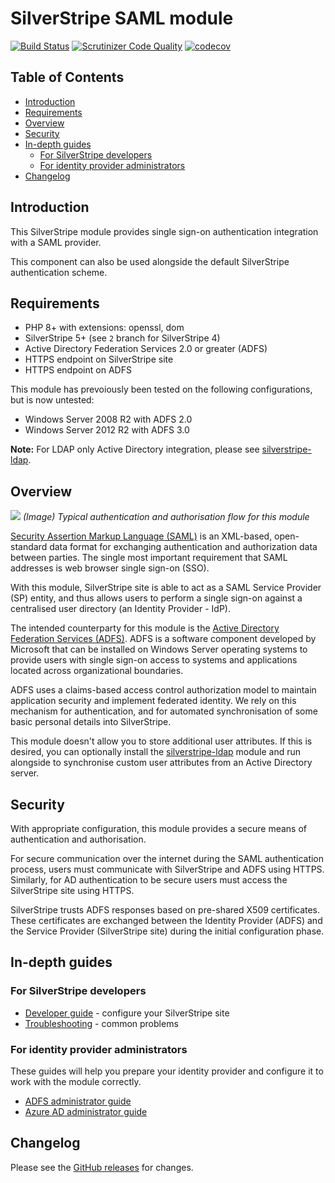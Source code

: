 # SilverStripe SAML module

[![Build Status](https://github.com/silverstripe/silverstripe-saml/actions/workflows/ci.yml/badge.svg)](https://github.com/silverstripe/silverstripe-saml/actions/workflows/ci.yml)
[![Scrutinizer Code Quality](https://scrutinizer-ci.com/g/silverstripe/silverstripe-saml/badges/quality-score.png)](https://scrutinizer-ci.com/g/silverstripe/silverstripe-saml/)
[![codecov](https://codecov.io/gh/silverstripe/silverstripe-saml/branch/master/graph/badge.svg)](https://codecov.io/gh/silverstripe/silverstripe-saml)

## Table of Contents

<!-- START doctoc generated TOC please keep comment here to allow auto update -->
<!-- DON'T EDIT THIS SECTION, INSTEAD RE-RUN doctoc TO UPDATE -->

-   [Introduction](#introduction)
-   [Requirements](#requirements)
-   [Overview](#overview)
-   [Security](#security)
-   [In-depth guides](#in-depth-guides)
    -   [For SilverStripe developers](#for-silverstripe-developers)
    -   [For identity provider administrators](#for-identity-provider-administrators)
-   [Changelog](#changelog)

<!-- END doctoc generated TOC please keep comment here to allow auto update -->

## Introduction

This SilverStripe module provides single sign-on authentication integration with a SAML provider.

This component can also be used alongside the default SilverStripe authentication scheme.

## Requirements

-   PHP 8+ with extensions: openssl, dom
-   SilverStripe 5+ (see `2` branch for SilverStripe 4)
-   Active Directory Federation Services 2.0 or greater (ADFS)
-   HTTPS endpoint on SilverStripe site
-   HTTPS endpoint on ADFS

This module has prevoiously been tested on the following configurations, but is now untested:

-   Windows Server 2008 R2 with ADFS 2.0
-   Windows Server 2012 R2 with ADFS 3.0

**Note:** For LDAP only Active Directory integration, please see [silverstripe-ldap](https://github.com/silverstripe/silverstripe-ldap).

## Overview

![](docs/en/img/saml_ad_integration.png)
_(Image) Typical authentication and authorisation flow for this module_

[Security Assertion Markup Language (SAML)](http://en.wikipedia.org/wiki/Security_Assertion_Markup_Language) is an XML-based, open-standard data format for exchanging authentication and authorization data between parties. The single most important requirement that SAML addresses is web browser single sign-on (SSO).

With this module, SilverStripe site is able to act as a SAML Service Provider (SP) entity, and thus allows users to perform a single sign-on against a centralised user directory (an Identity Provider - IdP).

The intended counterparty for this module is the [Active Directory Federation Services (ADFS)](http://en.wikipedia.org/wiki/Active_Directory_Federation_Services). ADFS is a software component developed by Microsoft that can be installed on Windows Server operating systems to provide users with single sign-on access to systems and applications located across organizational boundaries.

ADFS uses a claims-based access control authorization model to maintain application security and implement federated identity. We rely on this mechanism for authentication, and for automated synchronisation of some basic personal details into SilverStripe.

This module doesn't allow you to store additional user attributes. If this is desired, you can optionally install the [silverstripe-ldap](https://github.com/silverstripe/silverstripe-ldap) module and run alongside to synchronise custom user attributes from an Active Directory server.

## Security

With appropriate configuration, this module provides a secure means of authentication and authorisation.

For secure communication over the internet during the SAML authentication process, users must communicate with SilverStripe and ADFS using HTTPS. Similarly, for AD authentication to be secure users must access the SilverStripe site using HTTPS.

SilverStripe trusts ADFS responses based on pre-shared X509 certificates. These certificates are exchanged between the Identity Provider (ADFS) and the Service Provider (SilverStripe site) during the initial configuration phase.

## In-depth guides

### For SilverStripe developers

-   [Developer guide](docs/en/developer.md) - configure your SilverStripe site
-   [Troubleshooting](docs/en/troubleshooting.md) - common problems

### For identity provider administrators

These guides will help you prepare your identity provider and configure it to work with the module correctly.

-   [ADFS administrator guide](docs/en/adfs.md)
-   [Azure AD administrator guide](docs/en/azure-ad.md)

## Changelog

Please see the [GitHub releases](https://github.com/silverstripe/silverstripe-saml/releases) for changes.
